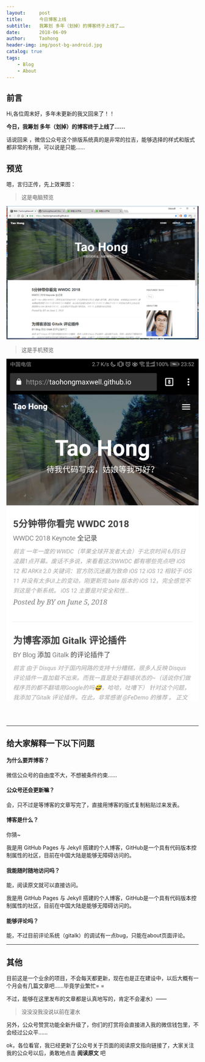 ```yaml
---
layout:     post
title:      今日博客上线
subtitle:   我筹划 多年（划掉）的博客终于上线了……
date:       2018-06-09
author:     Taohong
header-img: img/post-bg-android.jpg
catalog: true
tags:
    - Blog
    - About
---
```


## 前言
Hi,各位周末好，多年未更新的我又回来了！！

**今日，我筹划 多年（划掉）的博客终于上线了……**

话说回来 ，微信公众号这个排版系统真的是非常的拉吉，能够选择的样式和版式都非常的有限，可以说是只能……

## 预览
嗯，言归正传，先上效果图：

>这是电脑预览

![](https://github.com/TaohongMaxwell/TaohongMaxwell.github.io/raw/master/img/blog-pc.png)

>这是手机预览

![](https://github.com/TaohongMaxwell/TaohongMaxwell.github.io/raw/master/img/blog-mob.jpg)

<br><br>

---

## 给大家解释一下以下问题

#### 为什么要弄博客？
微信公众号的自由度不大，不想被条件约束……

#### 公众号还会更新嘛？
会，只不过是等博客的文章写完了，直接用博客的版式复制粘贴过来发表。

#### 博客是什么？
你猜~

我是用 GitHub Pages 与 Jekyll 搭建的个人博客，GitHub是一个具有代码版本控制属性的社区，目前在中国大陆是能够无障碍访问的。

#### 我能随时随地访问吗？
能，阅读原文就可以直接访问。

我是用 GitHub Pages 与 Jekyll 搭建的个人博客，GitHub是一个具有代码版本控制属性的社区，目前在中国大陆是能够无障碍访问的。

#### 能够评论吗？
能，不过目前评论系统（gitalk）的调试有一点bug，只能在about页面评论。

---

## 其他
目前这是一个业余的项目，不会每天都更新，现在也是正在建设中，以后大概有一个月会有几篇文章吧……毕竟学业繁忙= =

不过，能够在这里发布的文章都是认真地写的，肯定不会灌水）——

>没没没我没说以前在灌水

另外，公众号赞赏功能全新升级了，你们的打赏将会直接进入我的微信钱包里，不会经过公众平……

ok，各位看官，我已经更新了公众号关于页面的阅读原文指向链接了，大家关注我的公众号以后，勇敢地点击 **阅读原文** 吧

